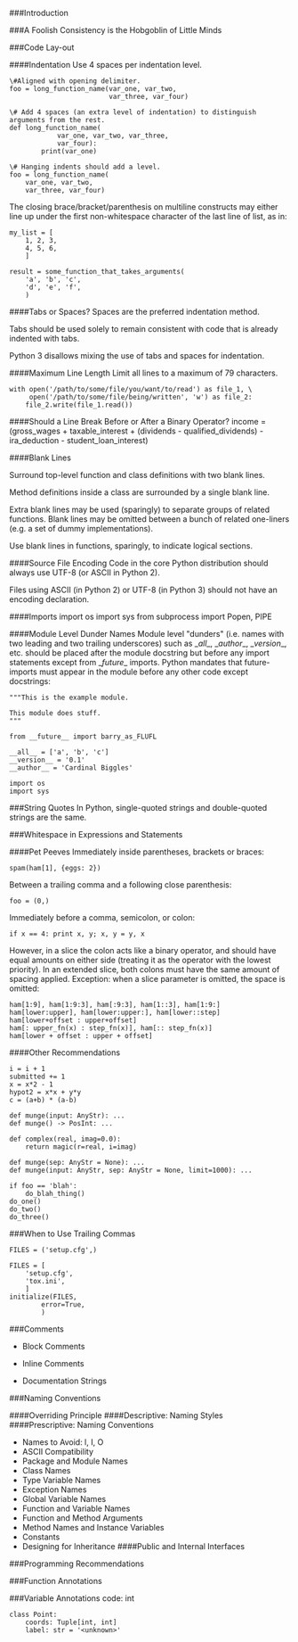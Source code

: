 ###Introduction

###A Foolish Consistency is the Hobgoblin of Little Minds

###Code Lay-out

####Indentation
Use 4 spaces per indentation level.

    \#Aligned with opening delimiter.
    foo = long_function_name(var_one, var_two,
                             var_three, var_four)

    \# Add 4 spaces (an extra level of indentation) to distinguish arguments from the rest.
    def long_function_name(
                var_one, var_two, var_three,
                var_four):
            print(var_one)

    \# Hanging indents should add a level.
    foo = long_function_name(
        var_one, var_two,
        var_three, var_four)


The closing brace/bracket/parenthesis on multiline constructs may either line up under the first non-whitespace character of the last line of list, as in:

    my_list = [
        1, 2, 3,
        4, 5, 6,
        ]

    result = some_function_that_takes_arguments(
        'a', 'b', 'c',
        'd', 'e', 'f',
        )

####Tabs or Spaces?
Spaces are the preferred indentation method.

Tabs should be used solely to remain consistent with code that is already indented with tabs.

Python 3 disallows mixing the use of tabs and spaces for indentation.

####Maximum Line Length
Limit all lines to a maximum of 79 characters.

    with open('/path/to/some/file/you/want/to/read') as file_1, \
         open('/path/to/some/file/being/written', 'w') as file_2:
        file_2.write(file_1.read())

####Should a Line Break Before or After a Binary Operator?
    income = (gross_wages
              + taxable_interest
              + (dividends - qualified_dividends)
              - ira_deduction
              - student_loan_interest)

####Blank Lines

Surround top-level function and class definitions with two blank lines.

Method definitions inside a class are surrounded by a single blank line.

Extra blank lines may be used (sparingly) to separate groups of related functions. Blank lines may be omitted between a bunch of related one-liners (e.g. a set of dummy implementations).

Use blank lines in functions, sparingly, to indicate logical sections.
    
####Source File Encoding
Code in the core Python distribution should always use UTF-8 (or ASCII in Python 2).

Files using ASCII (in Python 2) or UTF-8 (in Python 3) should not have an encoding declaration.

####Imports
    import os
    import sys
    from subprocess import Popen, PIPE
    
####Module Level Dunder Names
Module level "dunders" (i.e. names with two leading and two trailing underscores) such as \__all__, \__author__, \__version__, etc. should be placed after the module docstring but before any import statements except from \__future__ imports. Python mandates that future-imports must appear in the module before any other code except docstrings:

    """This is the example module.

    This module does stuff.
    """

    from __future__ import barry_as_FLUFL

    __all__ = ['a', 'b', 'c']
    __version__ = '0.1'
    __author__ = 'Cardinal Biggles'

    import os
    import sys

###String Quotes
In Python, single-quoted strings and double-quoted strings are the same.

###Whitespace in Expressions and Statements

####Pet Peeves
Immediately inside parentheses, brackets or braces:

    spam(ham[1], {eggs: 2})

Between a trailing comma and a following close parenthesis:

    foo = (0,)

Immediately before a comma, semicolon, or colon:

    if x == 4: print x, y; x, y = y, x

However, in a slice the colon acts like a binary operator, and should have equal amounts on either side (treating it as the operator with the lowest priority). In an extended slice, both colons must have the same amount of spacing applied. Exception: when a slice parameter is omitted, the space is omitted:

    ham[1:9], ham[1:9:3], ham[:9:3], ham[1::3], ham[1:9:]
    ham[lower:upper], ham[lower:upper:], ham[lower::step]
    ham[lower+offset : upper+offset]
    ham[: upper_fn(x) : step_fn(x)], ham[:: step_fn(x)]
    ham[lower + offset : upper + offset]


####Other Recommendations

    i = i + 1
    submitted += 1
    x = x*2 - 1
    hypot2 = x*x + y*y
    c = (a+b) * (a-b)

    def munge(input: AnyStr): ...
    def munge() -> PosInt: ...

    def complex(real, imag=0.0):
        return magic(r=real, i=imag)

    def munge(sep: AnyStr = None): ...
    def munge(input: AnyStr, sep: AnyStr = None, limit=1000): ...

    if foo == 'blah':
        do_blah_thing()
    do_one()
    do_two()
    do_three()
###When to Use Trailing Commas

    FILES = ('setup.cfg',)

    FILES = [
        'setup.cfg',
        'tox.ini',
        ]
    initialize(FILES,
            error=True,
            )

###Comments
    
- Block Comments
    
- Inline Comments

- Documentation Strings

###Naming Conventions
    
####Overriding Principle
####Descriptive: Naming Styles
####Prescriptive: Naming Conventions
- Names to Avoid: l, I, O
- ASCII Compatibility
- Package and Module Names
- Class Names
- Type Variable Names
- Exception Names
- Global Variable Names
- Function and Variable Names
- Function and Method Arguments
- Method Names and Instance Variables
- Constants
- Designing for Inheritance
####Public and Internal Interfaces

###Programming Recommendations

###Function Annotations

###Variable Annotations
    code: int

    class Point:
        coords: Tuple[int, int]
        label: str = '<unknown>'
